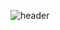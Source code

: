 ![header](https://capsule-render.vercel.app/api?type=transparent&color=gradient&height=300&section=header&text=AION)
